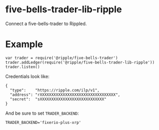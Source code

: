 # five-bells-trader-lib-ripple

Connect a five-bells-trader to Rippled.

# Example

    var trader = require('@ripple/five-bells-trader')
    trader.addLedger(require('@ripple/five-bells-trader-lib-ripple'))
    trader.listen()

Credentials look like:

    {
      "type":    "https://ripple.com/ilp/v1",
      "address": "rXXXXXXXXXXXXXXXXXXXXXXXXXXXXXXXXX",
      "secret":  "sXXXXXXXXXXXXXXXXXXXXXXXXXXXX"
    }

And be sure to set `TRADER_BACKEND`:

    TRADER_BACKEND='fixerio-plus-xrp'

